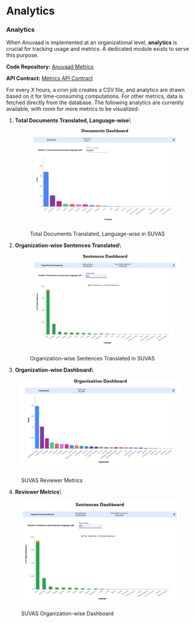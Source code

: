 # Analytics

### Analytics

When Anuvaad is implemented at an organizational level, **analytics** is crucial for tracking usage and metrics. A dedicated module exists to serve this purpose.

**Code Repository:** [Anuvaad Metrics](https://github.com/project-anuvaad/anuvaad/tree/master/anuvaad-api/anuvaad-metrics/anuvaad-org-judgement-count)

**API Contract:** [Metrics API Contract](https://petstore.swagger.io/?url=https://raw.githubusercontent.com/project-anuvaad/anuvaad/master/anuvaad-api/anuvaad-metrics/anuvaad-org-judgement-count/docs/metrics\_contract.yaml)

For every X hours, a cron job creates a CSV file, and analytics are drawn based on it for time-consuming computations. For other metrics, data is fetched directly from the database. The following analytics are currently available, with room for more metrics to be visualized:

1.  **Total Documents Translated, Language-wise**\


    <figure><img src="../.gitbook/assets/image (1).png" alt=""><figcaption><p>Total Documents Translated, Language-wise in SUVAS</p></figcaption></figure>
2.  **Organization-wise Sentences Translated**\


    <figure><img src="../.gitbook/assets/image.png" alt=""><figcaption><p>Organization-wise Sentences Translated in SUVAS </p></figcaption></figure>
3. **Organization-wise Dashboard**\


<figure><img src="../.gitbook/assets/image (3).png" alt=""><figcaption><p>SUVAS Reviewer Metrics</p></figcaption></figure>

4. **Reviewer Metrics**\


<figure><img src="../.gitbook/assets/image (2).png" alt=""><figcaption><p>SUVAS Organization-wise Dashboard</p></figcaption></figure>
